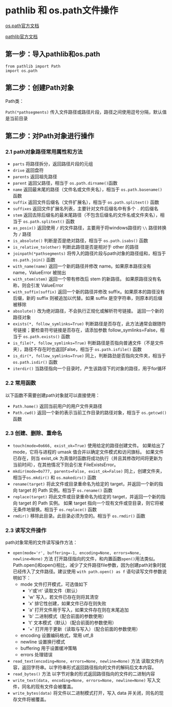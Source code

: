 # pathlib 和 os.path文件操作

[os.path官方文档](https://docs.python.org/zh-cn/3/library/os.path.html)

[pathlib官方文档](https://docs.python.org/zh-cn/3/library/pathlib.html)

## 第一步：导入pathlib和os.path

    from pathlib import Path
    import os.path

## 第二步：创建Path对象

Path类：

`Path(*pathsegments)` 传入文件路径或路径片段，路径之间使用逗号分隔，默认值是当前目录

## 第二步：对Path对象进行操作

### 2.1 path对象路径常用属性和方法

- `parts` 将路径拆分，返回路径片段的元组
- `drive` 返回盘符
- `parents` 返回祖先路径
- `parent` 返回父路径，相当于 `os.path.dirname()`函数
- `name` 返回最末尾的路径（文件名或文件夹名），相当于 `os.path.basename()` 函数
- `suffix` 返回文件后缀名（文件扩展名），相当于 `os.path.splitext()` 函数
- `suffixes` 返回文件扩展名列表，主要针对文件后缀名中有多个 `.` 的后缀名
- `stem` 返回去除后缀名的最末尾路径（不包含后缀名的文件名或文件夹名），相当于 `os.path.splitext()` 函数
- `as_posix()` 返回使用 `/` 的文件路径，主要用于将windows路径的 `\\` 路径转换为 `/` 路径
- `is_absolute()` 判断是否是绝对路径，相当于 `os.path.isabs()` 函数
- `is_relative_to(other)` 判断此路径是否是相对于 other 的路径
- `joinpath(*pathsegments)` 将传入的路径片段与path对象的路径组和，相当于 `os.path.join()` 函数
- `with_name(name)` 返回一个新的路径并修改 name。如果原本路径没有 name，ValueError 被抛出
- `with_stem(stem)` 返回一个带有修改后 stem 的新路径。 如果原路径没有名称，则会引发 ValueError
- `with_suffix(suffix)` 返回一个新的路径并修改 suffix。如果原本的路径没有后缀，新的 suffix 则被追加以代替。如果 suffix 是空字符串，则原本的后缀被移除
- `absolute()` 改为绝对路径，不会执行正规化或解析符号链接。 返回一个新的路径对象
- `exists(*, follow_symlinks=True)`
判断路径是否存在，此方法通常会跟随符号链接；要检查符号链接是否存在，请添加参数 follow_symlinks=False，相当于 `os.path.exists()` 函数
- `is_file(*, follow_symlinks=True)` 判断路径是否指向普通文件（不是文件夹），路径不存在时也返回False，相当于 `os.path.isfile()` 函数
- `is_dir(*, follow_symlinks=True)` 同上，判断路劲是否指向文件夹，相当于 `os.path.isdir()` 函数
- `iterdir()` 当路径指向一个目录时，产生该路径下的对象的路径，用于for循环
  
### 2.2 常用函数

以下函数不需要创建path对象就可以直接使用：

- `Path.home()` 返回当前用户的用户文件夹路径
- `Path.cwd()` 返回一个新的表示当前工作目录的路径对象，相当于 `os.getcwd()` 函数

### 2.3 创建、删除、重命名

- `touch(mode=0o666, exist_ok=True)` 使用给定的路径创建文件。 如果给出了 mode，它将与进程的 umask 值合并以确定文件模式和访问旗标。 如果文件已存在，则当 exist_ok 为真值时函数将成功执行（并且其修改时间将更新为当前时间），在其他情况下则会引发 FileExistsError。
- `mkdir(mode=0o777, parents=False, exist_ok=False)` 同上，创建文件夹，相当于`os.mkdir()` 和 `os.makedirs()` 函数
- `rename(target)` 将此文件或目录重命名为给定的 target，并返回一个新的指向 target 的 Path 实例。相当于 `os.rename()` 函数
- `replace(target)` 将此文件或目录重命名为给定的 target，并返回一个新的指向 target 的 Path 实例。 如果 target 指向一个现有文件或空目录，则它将被无条件地替换。相当于 `os.replace()` 函数
- `rmdir()` 移除此目录。此目录必须为空的。相当于 `os.rmdir()` 函数

### 2.3 读写文件操作

path对象常用的文件读写操作方法：

- `open(mode='r', buffering=-1, encoding=None, errors=None, newline=None)` 方法 打开路径指向的文件，和内置函数`open()`用法类似。Path.open()和open()相比，减少了文件路径file参数，因为创建path对象时就已经传入了文件路径。建议使用 `with path.open() as f` 语句读写文件参数说明如下：
    - mode 文件打开模式，可选值如下
        - 'r'或'rt' 读取文件（默认）
        - 'w' 写入，若文件已存在则将其清空
        - 'x' 排它性创建，如果文件已存在则失败 
        - 'a' 打开文件用于写入，如果文件存在则在末尾追加
        - 'b' 二进制模式（配合前面的参数使用）
        - 't' 文本模式（默认）（配合前面的参数使用）
        - '+' 打开用于更新（读取与写入）（配合前面的参数使用）
    - encoding 设置编码格式，常用 utf_8
    - newline 设置换行模式
    - buffering 用于设置缓冲策略
    - errors 处理错误
- `read_text(encoding=None, errors=None, newline=None)` 方法 读取文件内容，返回字符串。以字符串形式返回路径指向的文件的解码后文本内容。
- `read_bytes()` 方法 以字节对象的形式返回路径指向的文件的二进制内容
- `write_text(data, encoding=None, errors=None, newline=None)` 写入文件，同名的现有文件会被覆盖。
- `write_bytes(data)` 将文件以二进制模式打开，写入 data 并关闭，同名的现存文件将被覆盖。

